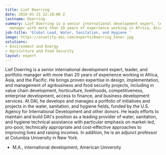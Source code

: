 ```yaml
---
title: Lief Doerring
date: 2016-01-21 22:18:00 Z
lastname: Doerring
summary: Lief Doerring is a senior international development expert, leader, and portfolio
  manager with more than 20 years of experience working in Africa, Asia, and the Pacific.
job-title: 'Global Lead, Water, Sanitation, and Hygiene '
image: https://assetify-dai.com/experts/Doerring_Inner.jpg
solutions:
- Environment and Energy
- Agriculture and Food Security
layout: expert
---
```


Lief Doerring is a senior international development expert, leader, and portfolio manager with more than 20 years of experience working in Africa, Asia, and the Pacific. He brings proven expertise in design, implementation, and management of agribusiness and food security projects, including in value chain development, horticulture, livelihoods, competitiveness, enterprise development, access to finance, and business development services. At DAI, he develops and manages a portfolio of initiatives and projects in the water, sanitation, and hygiene fields, funded by the U.S. Agency for International Development and other donors. He leads efforts to maintain and build DAI's position as a leading provider of water, sanitation, and hygiene technical assistance with particular emphasis on market-led, pro-poor, technically appropriate and cost-effective approaches to improving lives and raising incomes. In addition, he is an adjunct professor at Columbia University in New York.

* M.A., international development, American University